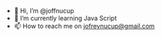 - 👋 Hi, I’m @joffnucup
- 🌱 I’m currently learning Java Script
- 📫 How to reach me on jofreynucup@gmail.com

<!---
joffnucup/joffnucup is a ✨ special ✨ repository because its `README.md` (this file) appears on your GitHub profile.
You can click the Preview link to take a look at your changes.
--->
